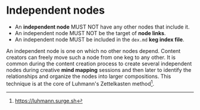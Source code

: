 # Independent nodes

* An **independent node** MUST NOT have any other nodes that include it.
* An independent node MUST NOT be the target of **node links**.
* An independent node MUST be included in the `dex.md` **keg index file**.

An independent node is one on which no other nodes depend. Content creators can freely move such a node from one keg to any other. It is common during the content creation process to create several independent nodes during creative **mind mapping** sessions and then later to identify the relationships and organize the nodes into larger compositions. This technique is at the core of Luhmann's Zettelkasten method[^26].

[^26]: https://luhmann.surge.sh
